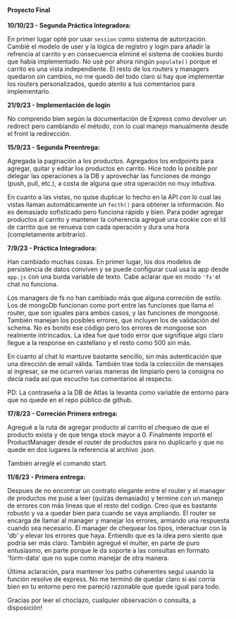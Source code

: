 #### Proyecto Final

**10/10/23 - Segunda Práctica Integradora:**

En primer lugar opté por usar `session` como sistema de autorización. Cambié el modelo de user y la lógica de registro y login para añadir la refrencia al carrito y en consecuencia eliminé el sistema de cookies burdo que había implementado. No usé por ahora ningún `populate()` porque el carrito es una vista independiente. El resto de los routers y managers quedaron sin cambios, no me quedó del todo claro si hay que implementar los routers personalizados, quedo atento a tus comentarios para implementarlo.

**21/9/23 - Implementación de login**

No comprendo bien según la documentación de Express como devolver un redirect pero cambiando el método, con lo cual manejo manualmente desde el front la redirección.

**15/9/23 - Segunda Preentrega:**

Agregada la paginación a los productos. Agregados los endpoints para agregar, quitar y editar los productos en carrito. Hice todo lo posible por delegar las operaciones a la DB y aprovechar las funciones de mongo (push, pull, etc.), a costa de alguna que otra operación no muy intuitiva.

En cuanto a las vistas, no quise duplicar lo hecho en la API con lo cual las vistas llaman automáticamente un `fecth()` para obtener la información. No es demasiado sofisticado pero funciona rápido y bien. Para poder agregar productos al carrito y mantener la coherencia agregué una cookie con el Id de carrito que se renueva con cada operación y dura una hora (completamente arbitrario).

**7/9/23 - Práctica Integradora:**

Han cambiado muchas cosas. En primer lugar, los dos modelos de persistencia de datos conviven y se puede configurar cual usa la app desde `app.js` con una burda variable de texto. Cabe aclarar que en modo `'fs'`el chat no funciona.

Los managers de fs no han cambiado más que alguna correción de estilo. Los de mongoDb funcionan como port entre las funciones que llama el router, que son iguales para ambos casos, y las funciones de mongoose. También manejan los posibles errores, que incluyen los de validación del schema. No es bonito ese código pero los errores de mongoose son realmente intrincados. La idea fue que todo error que signifique algo claro llegue a la response en castellano y el resto como 500 sin más.

En cuanto al chat lo mantuve bastante sencillo, sin más autenticación que una dirección de email válida. También trae toda la colección de mensajes al ingresar, se me ocurren varias maneras de limpiarlo pero la consigna no decía nada así que escucho tus comentarios al respecto.

PD: La contraseña a la DB de Atlas la levanta como variable de entorno para que no quede en el repo público de github.

**17/8/23 - Correción Primera entrega:**

Agregué a la ruta de agregar producto al carrito el chequeo de que el producto exista y de que tenga stock mayor a 0. Finalmente importé el ProductManager desde el router de productos para no duplicarlo y que no quede en dos lugares la referencia al archivo .json.

También arreglé el comando start.

**11/8/23 - Primera entrega:**

Despues de no encontrar un contrato elegante entre el router y el manager de productos me puse a leer (quizás demasiado) y termine con un manejo de errores con más lineas que el resto del codigo. Creo que es bastante robusto y va a quedar bien para cuando se vaya ampliando.
El router se encarga de llamar al manager y manejar los errores, armando una respuesta cuando sea necesario. El manager de chequear los tipos, interactuar con la 'db' y elevar los errores que haya. Entiendo que es la idea pero siento que podría ser más claro. También agregué el multer, en parte de puro entusiasmo, en parte porque le da soporte a las consultas en formato 'form-data' que no supe como manejar de otra manera.

Última aclaración, para mantener los paths coherentes seguí usando la función resolve de express. No me terminó de quedar claro si así corría bien en tu entorno pero me pareció razonable que quede igual para todo.

Gracias por leer el choclazo, cualquier observación o consulta, a disposición!
